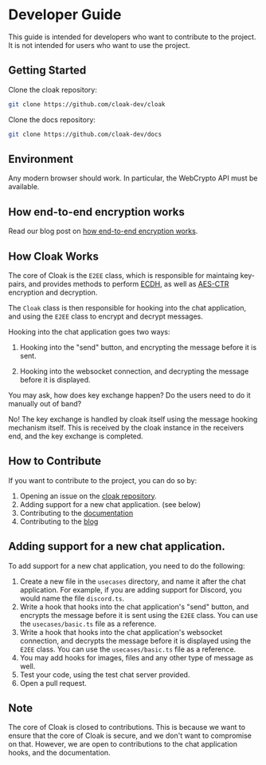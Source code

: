 # Developer Guide

This guide is intended for developers who want to contribute to the project. It is not intended for users who want to use the project.


## Getting Started

Clone the cloak repository:
```bash
git clone https://github.com/cloak-dev/cloak
```

Clone the docs repository:
```bash
git clone https://github.com/cloak-dev/docs
```

## Environment

Any modern browser should work. In particular, the WebCrypto API must be available.

## How end-to-end encryption works
Read our blog post on [how end-to-end encryption works](https://cloak-dev.github.io/blog/eli5-how-e2ee-works/).

## How Cloak Works

The core of Cloak is the `E2EE` class, which is responsible for maintaing key-pairs, and provides methods to perform [ECDH](https://en.wikipedia.org/wiki/Elliptic-curve_Diffie%E2%80%93Hellman), as well as [AES-CTR](https://en.wikipedia.org/wiki/Block_cipher_mode_of_operation#Counter_(CTR)) encryption and decryption.

The `Cloak` class is then responsible for hooking into the chat application, and using the `E2EE` class to encrypt and decrypt messages.

Hooking into the chat application goes two ways:

1. Hooking into the "send" button, and encrypting the message before it is sent.

2. Hooking into the websocket connection, and decrypting the message before it is displayed.

You may ask, how does key exchange happen? Do the users need to do it manually out of band?

No! The key exchange is handled by cloak itself using the message hooking mechanism itself. This is received by the cloak instance in the receivers end, and the key exchange is completed.

## How to Contribute

If you want to contribute to the project, you can do so by:
1. Opening an issue on the [cloak repository](https://github.com/cloak-dev/cloak).
2. Adding support for a new chat application. (see below)
3. Contributing to the [documentation](https://github.com/cloak-dev/docs)
4. Contributing to the [blog](https://github.com/cloak-dev/blog)

## Adding support for a new chat application.

To add support for a new chat application, you need to do the following:

1. Create a new file in the `usecases` directory, and name it after the chat application. For example, if you are adding support for Discord, you would name the file `discord.ts`.
2. Write a hook that hooks into the chat application's "send" button, and encrypts the message before it is sent using the `E2EE` class. You can use the `usecases/basic.ts` file as a reference.
3. Write a hook that hooks into the chat application's websocket connection, and decrypts the message before it is displayed using the `E2EE` class. You can use the `usecases/basic.ts` file as a reference.
4. You may add hooks for images, files and any other type of message as well.
5. Test your code, using the test chat server provided.
6. Open a pull request.


## Note
The core of Cloak is closed to contributions. This is because we want to ensure that the core of Cloak is secure, and we don't want to compromise on that. However, we are open to contributions to the chat application hooks, and the documentation.


